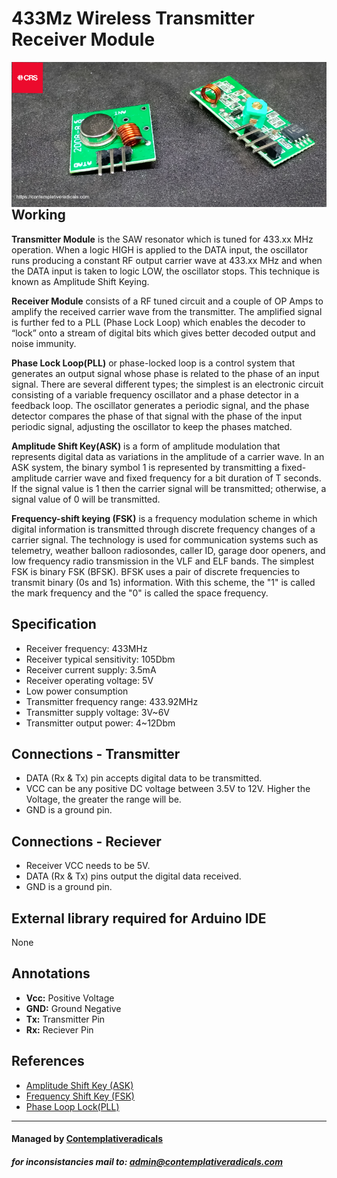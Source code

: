 
# 433Mz Wireless Transmitter Receiver Module

<img src="img/433Mz RF Transmitter.jpg"
     alt="433Mz RF Transmitter"
     style="float: left; margin-right: 10px;" />

## Working

 **Transmitter Module** is the SAW resonator which is tuned for 433.xx MHz operation. When a logic HIGH is applied to the DATA input, the oscillator runs producing a constant RF output carrier wave at 433.xx MHz and when the DATA input is taken to logic LOW, the oscillator stops. This technique is known as Amplitude Shift Keying.

**Receiver Module** consists of a RF tuned circuit and a couple of OP Amps to amplify the received carrier wave from the transmitter. The amplified signal is further fed to a PLL (Phase Lock Loop) which enables the decoder to “lock” onto a stream of digital bits which gives better decoded output and noise immunity.

**Phase Lock Loop(PLL)** or phase-locked loop is a control system that generates an output signal whose phase is related to the phase of an input signal. There are several different types; the simplest is an electronic circuit consisting of a variable frequency oscillator and a phase detector in a feedback loop. The oscillator generates a periodic signal, and the phase detector compares the phase of that signal with the phase of the input periodic signal, adjusting the oscillator to keep the phases matched.

**Amplitude Shift Key(ASK)** is a form of amplitude modulation that represents digital data as variations in the amplitude of a carrier wave. In an ASK system, the binary symbol 1 is represented by transmitting a fixed-amplitude carrier wave and fixed frequency for a bit duration of T seconds. If the signal value is 1 then the carrier signal will be transmitted; otherwise, a signal value of 0 will be transmitted.

**Frequency-shift keying (FSK)** is a frequency modulation scheme in which digital information is transmitted through discrete frequency changes of a carrier signal. The technology is used for communication systems such as telemetry, weather balloon radiosondes, caller ID, garage door openers, and low frequency radio transmission in the VLF and ELF bands. The simplest FSK is binary FSK (BFSK). BFSK uses a pair of discrete frequencies to transmit binary (0s and 1s) information. With this scheme, the "1" is called the mark frequency and the "0" is called the space frequency.

## Specification
- Receiver frequency: 433MHz
- Receiver typical sensitivity: 105Dbm
- Receiver current supply: 3.5mA
- Receiver operating voltage: 5V
- Low power consumption
- Transmitter frequency range: 433.92MHz
- Transmitter supply voltage: 3V~6V
- Transmitter output power: 4~12Dbm

## Connections - Transmitter
- DATA (Rx & Tx) pin accepts digital data to be transmitted.
- VCC can be any positive DC voltage between 3.5V to 12V. Higher the Voltage, the greater the range will be.
- GND is a ground pin.

## Connections - Reciever
- Receiver VCC needs to be 5V.
- DATA (Rx & Tx) pins output the digital data received. 
- GND is a ground pin. 

## External library required for Arduino IDE
None

## Annotations
- **Vcc:** Positive Voltage 
- **GND:** Ground Negative 
- **Tx:** Transmitter Pin
- **Rx:** Reciever Pin

## References 
- <a href="https://en.wikipedia.org/wiki/Amplitude-shift_keying" target="_blank">Amplitude Shift Key (ASK)</a>
- <a href="https://en.wikipedia.org/wiki/Frequency-shift_keying" target="_blank">Frequency Shift Key (FSK)</a>
- <a href="https://en.wikipedia.org/wiki/Phase-locked_loop" target="_blank">Phase Loop Lock(PLL)</a>

---
#### Managed by [Contemplativeradicals](https://contemplativeradicals.com) 
##### for inconsistancies mail to: admin@contemplativeradicals.com